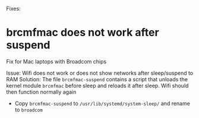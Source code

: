 Fixes:

# brcmfmac does not work after suspend
Fix for Mac laptops with Broadcom chips

Issue: Wifi does not work or does not show networks after sleep/suspend to RAM
Solution: The file `brcmfmac-suspend` contains a script that unloads the kernel module `brcmfmac` before sleep and reloads it after sleep. Wifi should then function normally again 

- Copy `brcmfmac-suspend` to `/usr/lib/systemd/system-sleep/` and rename to `broadcom`
